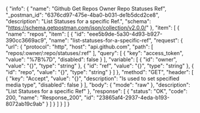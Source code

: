 {
  "info": {
    "name": "Github Get Repos Owner Repo Statuses Ref",
    "_postman_id": "6376cd97-475e-4ba0-b031-de1b5dcd2ce8",
    "description": "List Statuses for a specific Ref.",
    "schema": "https://schema.getpostman.com/json/collection/v2.0.0/"
  },
  "item": [
    {
      "name": "repos",
      "item": [
        {
          "id": "eee5b9de-5a30-4d93-b927-390cc3669ac9",
          "name": "list-statuses-for-a-specific-ref",
          "request": {
            "url": {
              "protocol": "http",
              "host": "api.github.com",
              "path": [
                "repos/:owner/:repo/statuses/:ref"
              ],
              "query": [
                {
                  "key": "access_token",
                  "value": "%7B%7D",
                  "disabled": false
                }
              ],
              "variable": [
                {
                  "id": "owner",
                  "value": "{}",
                  "type": "string"
                },
                {
                  "id": "ref",
                  "value": "{}",
                  "type": "string"
                },
                {
                  "id": "repo",
                  "value": "{}",
                  "type": "string"
                }
              ]
            },
            "method": "GET",
            "header": [
              {
                "key": "Accept",
                "value": "{}",
                "description": "Is used to set specified media type",
                "disabled": false
              }
            ],
            "body": {
              "mode": "raw"
            },
            "description": "List Statuses for a specific Ref"
          },
          "response": [
            {
              "status": "OK",
              "code": 200,
              "name": "Response_200",
              "id": "23865af4-2937-4eda-b193-8072ab19c9ab"
            }
          ]
        }
      ]
    }
  ]
}